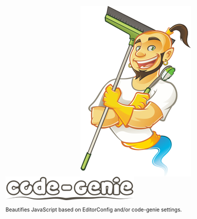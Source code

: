 <img src="https://github.com/jedmao/code-genie/blob/master/artwork/genie.png?raw=true" width="300" height="462" align="right" alt="code genie">

<img src="https://github.com/jedmao/code-genie/blob/master/artwork/code-genie-header.png?raw=true" width="350" height="64" alt="code genie">

Beautifies JavaScript based on EditorConfig and/or code-genie settings.
